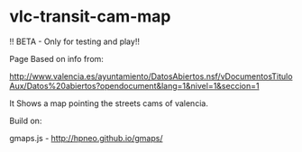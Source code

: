# vlc-transit-cam-map

!! BETA - Only for testing and play!!

Page Based on info from:

http://www.valencia.es/ayuntamiento/DatosAbiertos.nsf/vDocumentosTituloAux/Datos%20abiertos?opendocument&lang=1&nivel=1&seccion=1

It Shows a map pointing the streets cams of valencia.

Build on:

gmaps.js - http://hpneo.github.io/gmaps/